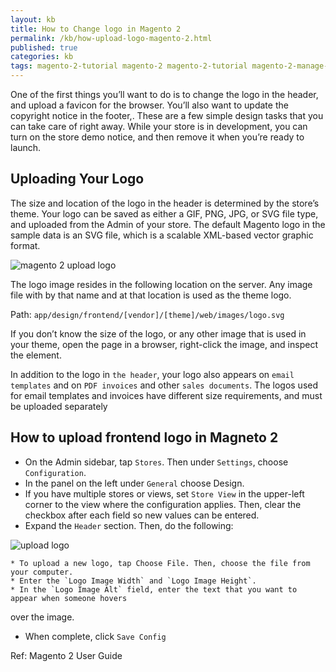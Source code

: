 ```yaml
---
layout: kb
title: How to Change logo in Magento 2
permalink: /kb/how-upload-logo-magento-2.html
published: true
categories: kb 
tags: magento-2-tutorial magento-2 magento-2-tutorial magento-2-manage-store magento-2-user-guide how-to manage store logo
---
```


One of the first things you’ll want to do is to change the logo in the header, and upload a
favicon for the browser. You’ll also want to update the copyright notice in the footer,.
These are a few simple design tasks that you can take care of right away. While your store
is in development, you can turn on the store demo notice, and then remove it when you’re
ready to launch.



## Uploading Your Logo

The size and location of the logo in the header is determined by the store’s theme. Your logo can be saved as either a GIF, PNG, JPG, or SVG file type, and uploaded from the Admin of your store. The default Magento logo in the sample data is an SVG file, which is a scalable XML-based vector graphic format.

![magento 2 upload logo](https://lh5.googleusercontent.com/F82X7Z8sEpG4Oz_WLvtVSJesPzIf4kAJCISXuifsUyS4gdLBvWX3ac8ej6sUbb9IYn0eN3u14WnlT8ppSanAmfIMwjtRDUyEGarZgtPwZc1VJjgf3D_yhniylYAXwDWRgoTGwRiV)

The logo image resides in the following location on the server. Any image file with by that
name and at that location is used as the theme logo.

Path: `app/design/frontend/[vendor]/[theme]/web/images/logo.svg`


If you don’t know the size of the logo, or any other image that is used in your theme, open the
page in a browser, right-click the image, and inspect the element.


In addition to the logo in `the header`, your logo also appears on `email templates` and on `PDF invoices` and other `sales documents`. The logos used for email templates and invoices have different size requirements, and must be uploaded separately

## How to upload frontend logo in Magneto 2

* On the Admin sidebar, tap `Stores`. Then under `Settings`, choose `Configuration`.
* In the panel on the left under `General` choose Design.
* If you have multiple stores or views, set `Store View` in the upper-left corner to the view where
the configuration applies. Then, clear the checkbox after each field so new values can be
entered.
* Expand the `Header` section. Then, do the following:

![upload logo](https://lh4.googleusercontent.com/xwxKv8hQz-2GNtjT4F7Xt70K8D2bmbb5SAx4yMFt4oRQGSyWt0amQB6CPhVd1UjOBCA3ApZCz47VMIpapKBDqQJMnKf9Wpn9x0kyb8Lipgw-J_w4LaegHNdHNdqmH7DOaPqrDRWl)
	
	* To upload a new logo, tap Choose File. Then, choose the file from your computer.
	* Enter the `Logo Image Width` and `Logo Image Height`.
	* In the `Logo Image Alt` field, enter the text that you want to appear when someone hovers
over the image.

* When complete, click `Save Config`


Ref: Magento 2 User Guide
